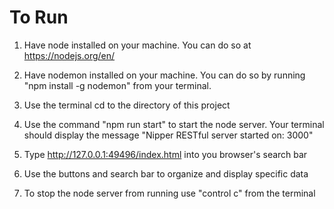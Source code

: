 # To Run
1) Have node installed on your machine. You can do so at https://nodejs.org/en/

2) Have nodemon installed on your machine. You can do so by running "npm install -g nodemon" from your terminal.

2) Use the terminal cd to the directory of this project

3) Use the command "npm run start" to start the node server. Your terminal should display the message "Nipper RESTful server started on: 3000"

4) Type http://127.0.0.1:49496/index.html into you browser's search bar

5) Use the buttons and search bar to organize and display specific data

6) To stop the node server from running use "control c" from the terminal
